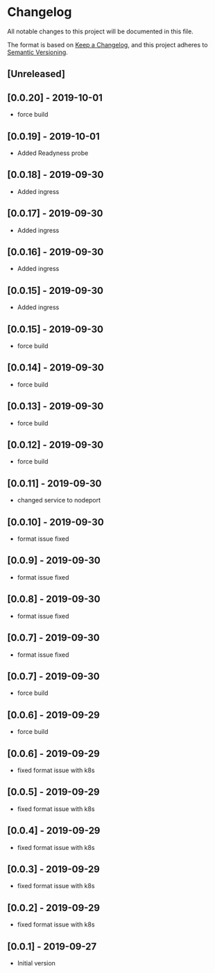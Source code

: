 # Changelog
All notable changes to this project will be documented in this file.

The format is based on [Keep a Changelog](https://keepachangelog.com/en/1.0.0/),
and this project adheres to [Semantic Versioning](https://semver.org/spec/v2.0.0.html).


## [Unreleased]

## [0.0.20] - 2019-10-01

- force build


## [0.0.19] - 2019-10-01

- Added Readyness probe


## [0.0.18] - 2019-09-30

- Added ingress

## [0.0.17] - 2019-09-30

- Added ingress

## [0.0.16] - 2019-09-30

- Added ingress

## [0.0.15] - 2019-09-30

- Added ingress


## [0.0.15] - 2019-09-30

- force build


## [0.0.14] - 2019-09-30

- force build


## [0.0.13] - 2019-09-30

- force build

## [0.0.12] - 2019-09-30

- force build

## [0.0.11] - 2019-09-30

- changed service to nodeport

## [0.0.10] - 2019-09-30

- format issue fixed

## [0.0.9] - 2019-09-30

- format issue fixed


## [0.0.8] - 2019-09-30

- format issue fixed

## [0.0.7] - 2019-09-30

- format issue fixed


## [0.0.7] - 2019-09-30

- force build

## [0.0.6] - 2019-09-29

- force build

## [0.0.6] - 2019-09-29

- fixed format issue with k8s

## [0.0.5] - 2019-09-29

- fixed format issue with k8s

## [0.0.4] - 2019-09-29

- fixed format issue with k8s

## [0.0.3] - 2019-09-29

- fixed format issue with k8s

## [0.0.2] - 2019-09-29

- fixed format issue with k8s

## [0.0.1] - 2019-09-27

- Initial version
